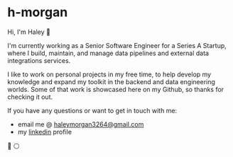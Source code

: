 # h-morgan

Hi, I'm Haley :wave:

I'm currently working as a Senior Software Engineer for a Series A Startup, where I build, maintain, and manage data pipelines and external data integrations services.

I like to work on personal projects in my free time, to help develop my knowledge and expand my toolkit in the backend and data engineering worlds. Some of that work is showcased here on my Github, so thanks for checking it out.

If you have any questions or want to get in touch with me:

- email me @ haleymorgan3264@gmail.com
- my [linkedin](https://www.linkedin.com/in/haleymorgan/) profile

:large_orange_diamond: :white_circle:
